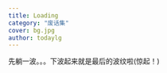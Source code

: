```yaml
---
title: Loading
category: "废话集"
cover: bg.jpg
author: todaylg
---
```


先躺一波。。。下波起来就是最后的波纹啦(惊起！)